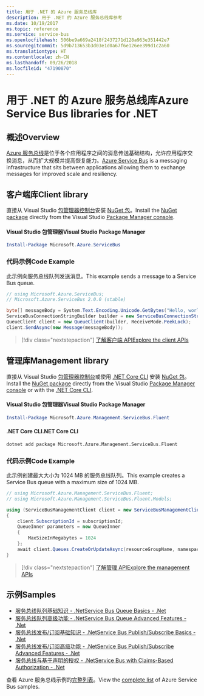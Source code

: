 ```yaml
---
title: 用于 .NET 的 Azure 服务总线库
description: 用于 .NET 的 Azure 服务总线库参考
ms.date: 10/19/2017
ms.topic: reference
ms.service: service-bus
ms.openlocfilehash: 506be9a669a2418f2437271d128a963e351442e7
ms.sourcegitcommit: 5d9b713653b3d03e1d0a67f6e126ee399d1c2a60
ms.translationtype: HT
ms.contentlocale: zh-CN
ms.lasthandoff: 09/26/2018
ms.locfileid: "47190870"
---
```

# <a name="azure-service-bus-libraries-for-net"></a><span data-ttu-id="ae05e-103">用于 .NET 的 Azure 服务总线库</span><span class="sxs-lookup"><span data-stu-id="ae05e-103">Azure Service Bus libraries for .NET</span></span>

## <a name="overview"></a><span data-ttu-id="ae05e-104">概述</span><span class="sxs-lookup"><span data-stu-id="ae05e-104">Overview</span></span>

<span data-ttu-id="ae05e-105">[Azure 服务总线](https://docs.microsoft.com/azure/service-bus-messaging/service-bus-messaging-overview)是位于各个应用程序之间的消息传送基础结构，允许应用程序交换消息，从而扩大规模并提高恢复能力。</span><span class="sxs-lookup"><span data-stu-id="ae05e-105">[Azure Service Bus](https://docs.microsoft.com/azure/service-bus-messaging/service-bus-messaging-overview) is a messaging infrastructure that sits between applications allowing them to exchange messages for improved scale and resiliency.</span></span>

## <a name="client-library"></a><span data-ttu-id="ae05e-106">客户端库</span><span class="sxs-lookup"><span data-stu-id="ae05e-106">Client library</span></span>

<span data-ttu-id="ae05e-107">直接从 Visual Studio [包管理器控制台][PackageManager]安装 [NuGet 包](https://www.nuget.org/packages/Microsoft.Azure.ServiceBus)。</span><span class="sxs-lookup"><span data-stu-id="ae05e-107">Install the [NuGet package](https://www.nuget.org/packages/Microsoft.Azure.ServiceBus) directly from the Visual Studio [Package Manager console][PackageManager].</span></span>

#### <a name="visual-studio-package-manager"></a><span data-ttu-id="ae05e-108">Visual Studio 包管理器</span><span class="sxs-lookup"><span data-stu-id="ae05e-108">Visual Studio Package Manager</span></span>

```powershell
Install-Package Microsoft.Azure.ServiceBus
```

### <a name="code-example"></a><span data-ttu-id="ae05e-109">代码示例</span><span class="sxs-lookup"><span data-stu-id="ae05e-109">Code Example</span></span>

<span data-ttu-id="ae05e-110">此示例向服务总线队列发送消息。</span><span class="sxs-lookup"><span data-stu-id="ae05e-110">This example sends a message to a Service Bus queue.</span></span>

```csharp
// using Microsoft.Azure.ServiceBus;
// Microsoft.Azure.ServiceBus 2.0.0 (stable)

byte[] messageBody = System.Text.Encoding.Unicode.GetBytes("Hello, world!");
ServiceBusConnectionStringBuilder builder = new ServiceBusConnectionStringBuilder(connectionString);
QueueClient client = new QueueClient(builder, ReceiveMode.PeekLock);
client.SendAsync(new Message(messageBody));
```

> [!div class="nextstepaction"]
> [<span data-ttu-id="ae05e-111">了解客户端 API</span><span class="sxs-lookup"><span data-stu-id="ae05e-111">Explore the client APIs</span></span>](/dotnet/api/overview/azure/servicebus/client)


## <a name="management-library"></a><span data-ttu-id="ae05e-112">管理库</span><span class="sxs-lookup"><span data-stu-id="ae05e-112">Management library</span></span>

<span data-ttu-id="ae05e-113">直接从 Visual Studio [包管理器控制台][PackageManager]或使用 [.NET Core CLI][DotNetCLI] 安装 [NuGet 包](https://www.nuget.org/packages/Microsoft.Azure.Management.ServiceBus.Fluent)。</span><span class="sxs-lookup"><span data-stu-id="ae05e-113">Install the [NuGet package](https://www.nuget.org/packages/Microsoft.Azure.Management.ServiceBus.Fluent) directly from the Visual Studio [Package Manager console][PackageManager] or with the [.NET Core CLI][DotNetCLI].</span></span>

#### <a name="visual-studio-package-manager"></a><span data-ttu-id="ae05e-114">Visual Studio 包管理器</span><span class="sxs-lookup"><span data-stu-id="ae05e-114">Visual Studio Package Manager</span></span>

```powershell
Install-Package Microsoft.Azure.Management.ServiceBus.Fluent
```

#### <a name="net-core-cli"></a><span data-ttu-id="ae05e-115">.NET Core CLI</span><span class="sxs-lookup"><span data-stu-id="ae05e-115">.NET Core CLI</span></span>

```bash
dotnet add package Microsoft.Azure.Management.ServiceBus.Fluent
```

### <a name="code-example"></a><span data-ttu-id="ae05e-116">代码示例</span><span class="sxs-lookup"><span data-stu-id="ae05e-116">Code Example</span></span>

<span data-ttu-id="ae05e-117">此示例创建最大大小为 1024 MB 的服务总线队列。</span><span class="sxs-lookup"><span data-stu-id="ae05e-117">This example creates a Service Bus queue with a maximum size of 1024 MB.</span></span>

```csharp
// using Microsoft.Azure.Management.ServiceBus.Fluent;
// using Microsoft.Azure.Management.ServiceBus.Fluent.Models;

using (ServiceBusManagementClient client = new ServiceBusManagementClient(credentials))
{
    client.SubscriptionId = subscriptionId;
    QueueInner parameters = new QueueInner
    {
        MaxSizeInMegabytes = 1024
    };
    await client.Queues.CreateOrUpdateAsync(resourceGroupName, namespaceName, queueName, parameters);
}
```

> [!div class="nextstepaction"]
> [<span data-ttu-id="ae05e-118">了解管理 API</span><span class="sxs-lookup"><span data-stu-id="ae05e-118">Explore the management APIs</span></span>](/dotnet/api/overview/azure/servicebus/management)

## <a name="samples"></a><span data-ttu-id="ae05e-119">示例</span><span class="sxs-lookup"><span data-stu-id="ae05e-119">Samples</span></span>

- [<span data-ttu-id="ae05e-120">服务总线队列基础知识 - .Net</span><span class="sxs-lookup"><span data-stu-id="ae05e-120">Service Bus Queue Basics - .Net</span></span>](https://azure.microsoft.com/resources/samples/service-bus-dotnet-manage-queue-with-basic-features/)
- [<span data-ttu-id="ae05e-121">服务总线队列高级功能 - .Net</span><span class="sxs-lookup"><span data-stu-id="ae05e-121">Service Bus Queue Advanced Features - .Net</span></span>](https://azure.microsoft.com/resources/samples/service-bus-dotnet-manage-queue-with-advanced-features/)
- [<span data-ttu-id="ae05e-122">服务总线发布/订阅基础知识 - .Net</span><span class="sxs-lookup"><span data-stu-id="ae05e-122">Service Bus Publish/Subscribe Basics - .Net</span></span>](https://azure.microsoft.com/resources/samples/service-bus-dotnet-manage-publish-subscribe-with-basic-features/)
- [<span data-ttu-id="ae05e-123">服务总线发布/订阅高级功能 - .Net</span><span class="sxs-lookup"><span data-stu-id="ae05e-123">Service Bus Publish/Subscribe Advanced Features - .Net</span></span>](https://azure.microsoft.com/resources/samples/service-bus-dotnet-manage-publish-subscribe-with-advanced-features/)
- [<span data-ttu-id="ae05e-124">服务总线与基于声明的授权 - .Net</span><span class="sxs-lookup"><span data-stu-id="ae05e-124">Service Bus with Claims-Based Authorization - .Net</span></span>](https://azure.microsoft.com/resources/samples/service-bus-dotnet-manage-with-claims-based-authorization/)

<span data-ttu-id="ae05e-125">查看 Azure 服务总线示例的[完整列表](https://azure.microsoft.com/resources/samples/?term=service+bus)。</span><span class="sxs-lookup"><span data-stu-id="ae05e-125">View the [complete list](https://azure.microsoft.com/resources/samples/?term=service+bus) of Azure Service Bus samples.</span></span>


[PackageManager]: https://docs.microsoft.com/nuget/tools/package-manager-console
[DotNetCLI]: https://docs.microsoft.com/dotnet/core/tools/dotnet-add-package
